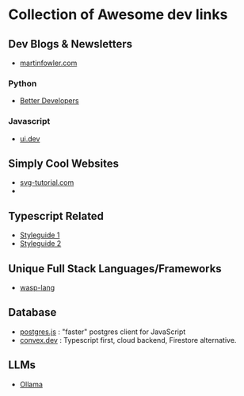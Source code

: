 # Collection of Awesome dev links

## Dev Blogs & Newsletters
- [martinfowler.com](https://martinfowler.com)

### Python
- [Better Developers](https://lerner.co.il/newsletter/)

### Javascript
- [ui.dev](https://ui.dev/)

## Simply Cool Websites
- [svg-tutorial.com](https://svg-tutorial.com/)
- 
## Typescript Related
- [Styleguide 1](https://github.com/basarat/typescript-book/blob/master/docs/styleguide/styleguide.md)
- [Styleguide 2](https://mkosir.github.io/typescript-style-guide/)

## Unique Full Stack Languages/Frameworks
- [wasp-lang](https://wasp-lang.dev/)

## Database
- [postgres.js](https://github.com/porsager/postgres) : "faster" postgres client for JavaScript
- [convex.dev](https://www.convex.dev/) : Typescript first, cloud backend, Firestore alternative.

## LLMs
- [Ollama](https://github.com/jmorganca/ollama)

